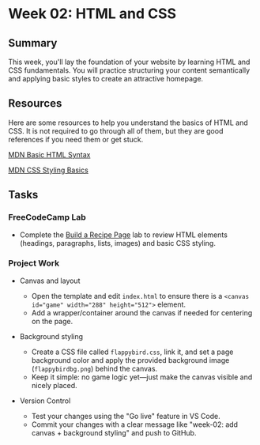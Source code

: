 # Week 02: HTML and CSS

## Summary

This week, you'll lay the foundation of your website by learning HTML and CSS fundamentals. You will practice structuring your content semantically and applying basic styles to create an attractive homepage.

## Resources

Here are some resources to help you understand the basics of HTML and CSS. It is not required to go through all of them, but they are good references if you need them or get stuck.

[MDN Basic HTML Syntax](https://developer.mozilla.org/en-US/docs/Learn_web_development/Core/Structuring_content)

[MDN CSS Styling Basics](https://developer.mozilla.org/en-US/docs/Learn_web_development/Core/Styling_basics)

## Tasks

### FreeCodeCamp Lab

- Complete the [Build a Recipe Page](https://www.freecodecamp.org/learn/full-stack-developer/lab-recipe-page/build-a-recipe-page) lab to review HTML elements (headings, paragraphs, lists, images) and basic CSS styling.

### Project Work

- Canvas and layout

  - Open the template and edit `index.html` to ensure there is a `<canvas id="game" width="288" height="512">` element.
  - Add a wrapper/container around the canvas if needed for centering on the page.

- Background styling

  - Create a CSS file called `flappybird.css`, link it, and set a page background color and apply the provided background image (`flappybirdbg.png`) behind the canvas.
  - Keep it simple: no game logic yet—just make the canvas visible and nicely placed.

- Version Control
  - Test your changes using the "Go live" feature in VS Code.
  - Commit your changes with a clear message like "week-02: add canvas + background styling" and push to GitHub.
